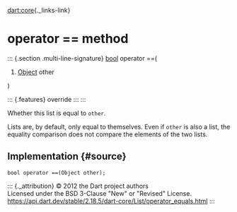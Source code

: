[dart:core](../../dart-core/dart-core-library){._links-link}

operator == method
==================

::: {.section .multi-line-signature}
[bool](../bool-class) operator ==(

1.  [Object](../object-class) other

)

::: {.features}
override
:::
:::

Whether this list is equal to `other`.

Lists are, by default, only equal to themselves. Even if `other` is also
a list, the equality comparison does not compare the elements of the two
lists.

Implementation {#source}
--------------

``` {.language-dart data-language="dart"}
bool operator ==(Object other);
```

::: {._attribution}
© 2012 the Dart project authors\
Licensed under the BSD 3-Clause \"New\" or \"Revised\" License.\
<https://api.dart.dev/stable/2.18.5/dart-core/List/operator_equals.html>
:::
